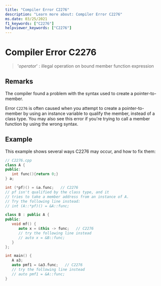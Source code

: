 ```yaml
---
title: "Compiler Error C2276"
description: "Learn more about: Compiler Error C2276"
ms.date: 03/25/2021
f1_keywords: ["C2276"]
helpviewer_keywords: ["C2276"]
---
```

# Compiler Error C2276

> '*operator*' : illegal operation on bound member function expression

## Remarks

The compiler found a problem with the syntax used to create a pointer-to-member.

Error `C2276` is often caused when you attempt to create a pointer-to-member by using an instance variable to qualify the member, instead of a class type. You may also see this error if you're trying to call a member function by using the wrong syntax.

## Example

This example shows several ways C2276 may occur, and how to fix them:

```cpp
// C2276.cpp
class A {
public:
   int func(){return 0;}
} a;

int (*pf)() = &a.func;   // C2276
// pf isn't qualified by the class type, and it 
// tries to take a member address from an instance of A.
// Try the following line instead:
// int (A::*pf)() = &A::func;

class B : public A {
public:
   void mf() {
      auto x = &this -> func;   // C2276
      // try the following line instead
      // auto x = &B::func;
   }
};

int main() {
   A a3;
   auto pmf1 = &a3.func;   // C2276
   // try the following line instead
   // auto pmf1 = &A::func;
}
```
